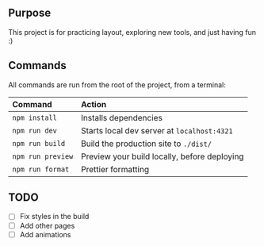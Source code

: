 ## Purpose

This project is for practicing layout, exploring new tools, and just having fun :)

## Commands

All commands are run from the root of the project, from a terminal:

| Command                   | Action                                             |
|:--------------------------|:---------------------------------------------------|
| `npm install`             | Installs dependencies                              |
| `npm run dev`             | Starts local dev server at `localhost:4321`        |
| `npm run build`           | Build the production site to `./dist/`             |
| `npm run preview`         | Preview your build locally, before deploying       |
| `npm run format`          | Prettier formatting                                |


## TODO
- [ ] Fix styles in the build
- [ ] Add other pages
- [ ] Add animations
